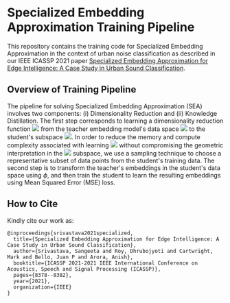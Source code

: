 # Specialized Embedding Approximation Training Pipeline
This repository contains the training code for Specialized Embedding Approximation in the context of urban noise classification as described in our IEEE ICASSP 2021 paper [Specialized Embedding Approximation for Edge Intelligence: A Case Study in Urban Sound Classification](https://ieeexplore.ieee.org/document/9414287).

## Overview of Training Pipeline
The pipeline for solving Specialized Embedding Approximation (SEA) involves two components: (i) Dimensionality Reduction and (ii) Knowledge Distillation. The first step corresponds to learning a dimensionality reduction function <img src="https://render.githubusercontent.com/render/math?math=\phi"> from the teacher embedding model's data space <img src="https://render.githubusercontent.com/render/math?math=\mathbb{R}^n"> to the student's subspace <img src="https://render.githubusercontent.com/render/math?math=\mathbb{R}^d">. In order to reduce the memory and compute complexity associated with learning <img src="https://render.githubusercontent.com/render/math?math=\phi"> without compromising the geometric interpretation in the <img src="https://render.githubusercontent.com/render/math?math=\mathbb{R}^d"> subspace, we use a sampling technique to choose a representative subset of data points from the student's training data. The second step is to transform the teacher's embeddings in the student's data space using $\phi$, and then train the student to learn the resulting embeddings using Mean Squared Error (MSE) loss.

## How to Cite
Kindly cite our work as:

```
@inproceedings{srivastava2021specialized,
  title={Specialized Embedding Approximation for Edge Intelligence: A Case Study in Urban Sound Classification},
  author={Srivastava, Sangeeta and Roy, Dhrubojyoti and Cartwright, Mark and Bello, Juan P and Arora, Anish},
  booktitle={ICASSP 2021-2021 IEEE International Conference on Acoustics, Speech and Signal Processing (ICASSP)},
  pages={8378--8382},
  year={2021},
  organization={IEEE}
}
```

